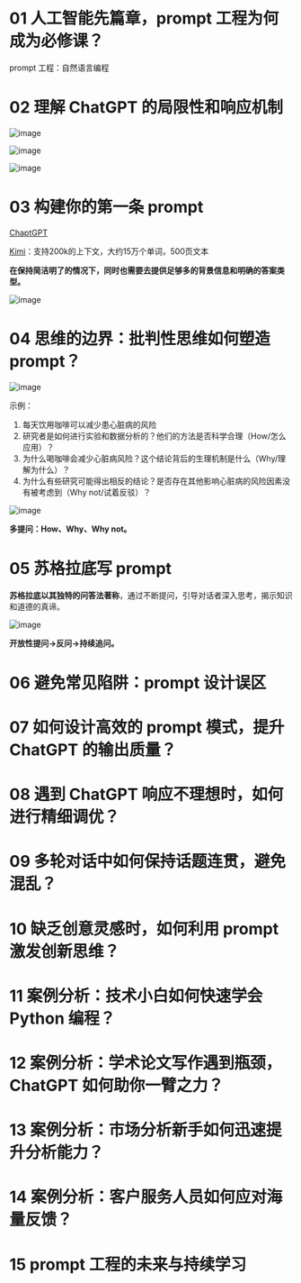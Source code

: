 # 01 人工智能先篇章，prompt 工程为何成为必修课？
prompt 工程：自然语言编程

# 02 理解 ChatGPT 的局限性和响应机制
![image](https://github.com/user-attachments/assets/e9dce402-4680-4d91-98a0-d741d075752a)

![image](https://github.com/user-attachments/assets/a4e1447e-638a-470d-953d-feae0f739e18)

![image](https://github.com/user-attachments/assets/ef8de187-ac43-4de9-ac07-271babfe025b)

# 03 构建你的第一条 prompt
[ChaptGPT](https://chatgpt.com/)

[Kimi](https://kimi.moonshot.cn/)：支持200k的上下文，大约15万个单词，500页文本

**在保持简洁明了的情况下，同时也需要去提供足够多的背景信息和明确的答案类型。**

![image](https://github.com/user-attachments/assets/7a412781-f930-4ee2-90b6-51ef1bed4207)

# 04 思维的边界：批判性思维如何塑造 prompt？
![image](https://github.com/user-attachments/assets/9efece1c-01e1-4513-9365-1c0eafed16bb)

示例：
1. 每天饮用咖啡可以减少患心脏病的风险
2. 研究者是如何进行实验和数据分析的？他们的方法是否科学合理（How/怎么应用）？
3. 为什么喝咖啡会减少心脏病风险？这个结论背后的生理机制是什么（Why/理解为什么）？
4. 为什么有些研究可能得出相反的结论？是否存在其他影响心脏病的风险因素没有被考虑到（Why not/试着反驳）？

![image](https://github.com/user-attachments/assets/a127adf9-a051-48ed-bc0b-0d12dfb1fd17)

**多提问：How、Why、Why not。**

# 05 苏格拉底写 prompt
**苏格拉底以其独特的问答法著称**，通过不断提问，引导对话者深入思考，揭示知识和道德的真谛。

![image](https://github.com/user-attachments/assets/9b7c3bc9-3326-4852-92b6-62e473c23a65)

**开放性提问->反问->持续追问。**

# 06 避免常见陷阱：prompt 设计误区

# 07 如何设计高效的 prompt 模式，提升 ChatGPT 的输出质量？

# 08 遇到 ChatGPT 响应不理想时，如何进行精细调优？

# 09 多轮对话中如何保持话题连贯，避免混乱？

# 10 缺乏创意灵感时，如何利用 prompt 激发创新思维？

# 11 案例分析：技术小白如何快速学会 Python 编程？

# 12 案例分析：学术论文写作遇到瓶颈， ChatGPT 如何助你一臂之力？

# 13 案例分析：市场分析新手如何迅速提升分析能力？

# 14 案例分析：客户服务人员如何应对海量反馈？

# 15 prompt 工程的未来与持续学习
